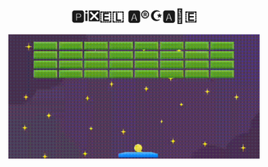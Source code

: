 <h1 align="center">🅿️ℹ️❎🇪​🇱​ 🅰️®️☪️🅰️🌛🇪​</h1>

![image](https://raw.githubusercontent.com/panchopensmart/arcade/master/arcadeView.gif)
